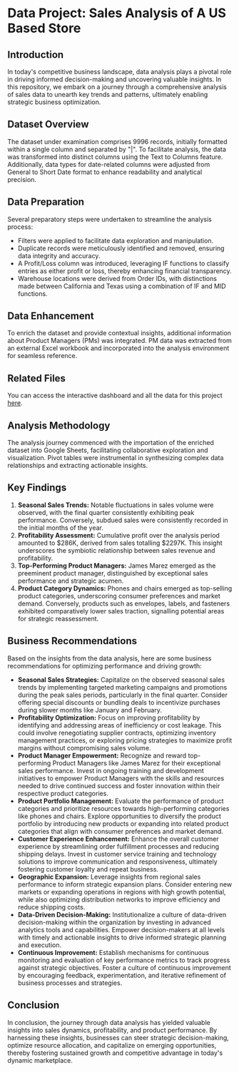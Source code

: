 # Data Project: Sales Analysis of A US Based Store

## Introduction
In today's competitive business landscape, data analysis plays a pivotal role in driving informed decision-making and uncovering valuable insights. In this repository, we embark on a journey through a comprehensive analysis of sales data to unearth key trends and patterns, ultimately enabling strategic business optimization.

## Dataset Overview
The dataset under examination comprises 9996 records, initially formatted within a single column and separated by "|". To facilitate analysis, the data was transformed into distinct columns using the Text to Columns feature. Additionally, data types for date-related columns were adjusted from General to Short Date format to enhance readability and analytical precision. 

## Data Preparation
Several preparatory steps were undertaken to streamline the analysis process:
- Filters were applied to facilitate data exploration and manipulation.
- Duplicate records were meticulously identified and removed, ensuring data integrity and accuracy.
- A Profit/Loss column was introduced, leveraging IF functions to classify entries as either profit or loss, thereby enhancing financial transparency.
- Warehouse locations were derived from Order IDs, with distinctions made between California and Texas using a combination of IF and MID functions.

## Data Enhancement
To enrich the dataset and provide contextual insights, additional information about Product Managers (PMs) was integrated. PM data was extracted from an external Excel workbook and incorporated into the analysis environment for seamless reference.
## Related Files
You can access the interactive dashboard and all the data for this project [here](https://drive.google.com/drive/folders/1QkLBM6xDxwZg4YiPD9_L8RDpvCV-7veh?usp=drive_link).

## Analysis Methodology
The analysis journey commenced with the importation of the enriched dataset into Google Sheets, facilitating collaborative exploration and visualization. Pivot tables were instrumental in synthesizing complex data relationships and extracting actionable insights.

## Key Findings
1. **Seasonal Sales Trends:** Notable fluctuations in sales volume were observed, with the final quarter consistently exhibiting peak performance. Conversely, subdued sales were consistently recorded in the initial months of the year.
2. **Profitability Assessment:** Cumulative profit over the analysis period amounted to $286K, derived from sales totalling $2297K. This insight underscores the symbiotic relationship between sales revenue and profitability.
3. **Top-Performing Product Managers:** James Marez emerged as the preeminent product manager, distinguished by exceptional sales performance and strategic acumen.
4. **Product Category Dynamics:** Phones and chairs emerged as top-selling product categories, underscoring consumer preferences and market demand. Conversely, products such as envelopes, labels, and fasteners exhibited comparatively lower sales traction, signalling potential areas for strategic reassessment.

## Business Recommendations
Based on the insights from the data analysis, here are some business recommendations for optimizing performance and driving growth:
- **Seasonal Sales Strategies:** Capitalize on the observed seasonal sales trends by implementing targeted marketing campaigns and promotions during the peak sales periods, particularly in the final quarter. Consider offering special discounts or bundling deals to incentivize purchases during slower months like January and February.
- **Profitability Optimization:** Focus on improving profitability by identifying and addressing areas of inefficiency or cost leakage. This could involve renegotiating supplier contracts, optimizing inventory management practices, or exploring pricing strategies to maximize profit margins without compromising sales volume.
- **Product Manager Empowerment:** Recognize and reward top-performing Product Managers like James Marez for their exceptional sales performance. Invest in ongoing training and development initiatives to empower Product Managers with the skills and resources needed to drive continued success and foster innovation within their respective product categories.
- **Product Portfolio Management:** Evaluate the performance of product categories and prioritize resources towards high-performing categories like phones and chairs. Explore opportunities to diversify the product portfolio by introducing new products or expanding into related product categories that align with consumer preferences and market demand.
- **Customer Experience Enhancement:** Enhance the overall customer experience by streamlining order fulfillment processes and reducing shipping delays. Invest in customer service training and technology solutions to improve communication and responsiveness, ultimately fostering customer loyalty and repeat business.
- **Geographic Expansion:** Leverage insights from regional sales performance to inform strategic expansion plans. Consider entering new markets or expanding operations in regions with high growth potential, while also optimizing distribution networks to improve efficiency and reduce shipping costs.
- **Data-Driven Decision-Making:** Institutionalize a culture of data-driven decision-making within the organization by investing in advanced analytics tools and capabilities. Empower decision-makers at all levels with timely and actionable insights to drive informed strategic planning and execution.
- **Continuous Improvement:** Establish mechanisms for continuous monitoring and evaluation of key performance metrics to track progress against strategic objectives. Foster a culture of continuous improvement by encouraging feedback, experimentation, and iterative refinement of business processes and strategies.

## Conclusion
In conclusion, the journey through data analysis has yielded valuable insights into sales dynamics, profitability, and product performance. By harnessing these insights, businesses can steer strategic decision-making, optimize resource allocation, and capitalize on emerging opportunities, thereby fostering sustained growth and competitive advantage in today's dynamic marketplace.

